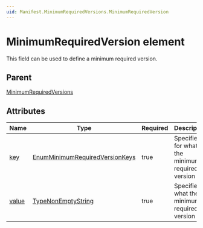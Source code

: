 ```yaml
---
uid: Manifest.MinimumRequiredVersions.MinimumRequiredVersion
---
```


# MinimumRequiredVersion element

This field can be used to define a minimum required version.

## Parent

[MinimumRequiredVersions](xref:Manifest.MinimumRequiredVersions)

## Attributes

|Name|Type|Required|Description|
|--- |--- |--- |--- |
|[key](xref:Manifest.MinimumRequiredVersions.MinimumRequiredVersion-key)|[EnumMinimumRequiredVersionKeys](xref:Manifest-EnumMinimumRequiredVersionKeys)|true|Specifies for what the minimum required version is.|
|[value](xref:Manifest.MinimumRequiredVersions.MinimumRequiredVersion-value)|[TypeNonEmptyString](xref:Manifest-TypeNonEmptyString)|true|Specifies what the minimum required version is.|
